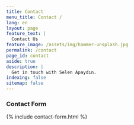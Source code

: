 ```yaml
---
title: Contact
menu_title: Contact /
lang: en
layout: page
feature_text: |
  Contact Us
feature_image: /assets/img/hammer-unsplash.jpg
permalink: /contact
page_id: contact
aside: true
description: |
  Get in touch with Selen Apaydın.
indexing: false
sitemap: false
---
```



### Contact Form

{% include contact-form.html %}
